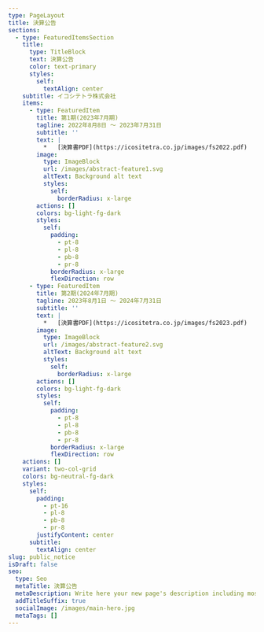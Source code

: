 ```yaml
---
type: PageLayout
title: 決算公告
sections:
  - type: FeaturedItemsSection
    title:
      type: TitleBlock
      text: 決算公告
      color: text-primary
      styles:
        self:
          textAlign: center
    subtitle: イコシテトラ株式会社
    items:
      - type: FeaturedItem
        title: 第1期(2023年7月期)
        tagline: 2022年8月8日 ～ 2023年7月31日
        subtitle: ''
        text: |
          *   [決算書PDF](https://icositetra.co.jp/images/fs2022.pdf)
        image:
          type: ImageBlock
          url: /images/abstract-feature1.svg
          altText: Background alt text
          styles:
            self:
              borderRadius: x-large
        actions: []
        colors: bg-light-fg-dark
        styles:
          self:
            padding:
              - pt-8
              - pl-8
              - pb-8
              - pr-8
            borderRadius: x-large
            flexDirection: row
      - type: FeaturedItem
        title: 第2期(2024年7月期)
        tagline: 2023年8月1日 ～ 2024年7月31日
        subtitle: ''
        text: |
          *   [決算書PDF](https://icositetra.co.jp/images/fs2023.pdf)
        image:
          type: ImageBlock
          url: /images/abstract-feature2.svg
          altText: Background alt text
          styles:
            self:
              borderRadius: x-large
        actions: []
        colors: bg-light-fg-dark
        styles:
          self:
            padding:
              - pt-8
              - pl-8
              - pb-8
              - pr-8
            borderRadius: x-large
            flexDirection: row
    actions: []
    variant: two-col-grid
    colors: bg-neutral-fg-dark
    styles:
      self:
        padding:
          - pt-16
          - pl-8
          - pb-8
          - pr-8
        justifyContent: center
      subtitle:
        textAlign: center
slug: public_notice
isDraft: false
seo:
  type: Seo
  metaTitle: 決算公告
  metaDescription: Write here your new page's description including most relevant keywords.
  addTitleSuffix: true
  socialImage: /images/main-hero.jpg
  metaTags: []
---
```

